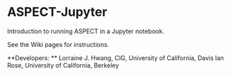 # ASPECT-Jupyter
Introduction to running ASPECT in a Jupyter notebook.

See the Wiki pages for instructions.

**Developers: **
Lorraine J. Hwang, CIG, University of California, Davis
Ian Rose, University of California, Berkeley
